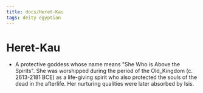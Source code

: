 ```yaml
---
title: docs/Heret-Kau
tags: deity egyptian
---
```


# Heret-Kau
- A protective goddess whose name means "She Who is Above the Spirits". She was worshipped during the period of the Old_Kingdom (c. 2613-2181 BCE) as a life-giving spirit who also protected the souls of the dead in the afterlife. Her nurturing qualities were later absorbed by Isis.